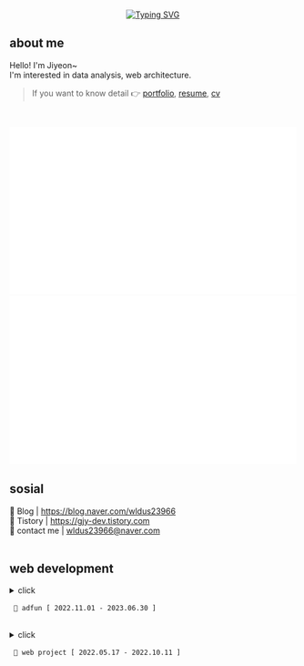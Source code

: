 
<br>
<div align="center">

[![Typing SVG](https://readme-typing-svg.demolab.com?font=Fira+Code&weight=700&size=30&pause=1000&color=B0BCE9FF&random=false&width=400&lines=welcome+to+my+github%F0%9F%98%8A)](https://git.io/typing-svg)
</div>



## about me
Hello! I'm Jiyeon~    
I'm interested in data analysis, web architecture.

> If you want to know detail 👉 [portfolio](/public/CV.pdf), [resume](/public/CV.pdf), [cv](/public/CV.pdf) 
<br>

<div align="center">
 
![](https://raw.githubusercontent.com/GangJiyeon/github-stats-transparent/output/generated/overview.svg)
![](https://raw.githubusercontent.com/GangJiyeon/github-stats-transparent/output/generated/languages.svg)
</div>

## sosial
🌱 Blog | https://blog.naver.com/wldus23966  
🤔 Tistory | https://gjy-dev.tistory.com  
💬 contact me | wldus23966@naver.com  
 <br> 
 


## web development
 


<details>
 <summary> click
 <pre><code> 👋 adfun [ 2022.11.01 - 2023.06.30 ] </code></pre>
 </summary>
<div markdown="1">
 

* ###### 해마여행 카카오 챗봇
* ###### 해마여행 관리자 페이지   - <https://github.com/GangJiyeon/Haema>
* ###### 나누미 Sms api
* ###### 상가나라 웹앱 
* ###### 패밀리원 배송 api - <https://github.com/GangJiyeon/Familyone>

</div>
</details>
<br> 
 
<details>
<summary> 
 click
<pre><code> 👋 web project [ 2022.05.17 - 2022.10.11 ] </code></pre>
</summary>

<div markdown="1">
<div align="center">
 
| project | member | period | github | url |
| :---:  | :---:  | :---:  | :---:  |  :---:  | 
| bbq 클론코딩 | 3 | 2022.05.17 - 2022.05.25 | https://github.com/GangJiyeon/bbq | |
| 환전사이트 | 2 | 2022.09.17 - 2022.10.02 |https://github.com/seongsinhye/moneyexchange | |
| 환경 mbti | 2 | 2022.09.01 - 2022.10.04 | https://github.com/Soyi1/mbti | |
| 포트폴리오 | 1 | 2022.09.28 - 2022.10.12 |https://github.com/GangJiyeon/portfolio_site | |
| 스케줄 관리 | 1 |2022.08.10 - 2022.10.11 | https://github.com/GangJiyeon/plannerz | |
 
</div>
</div>

---

<br> 
